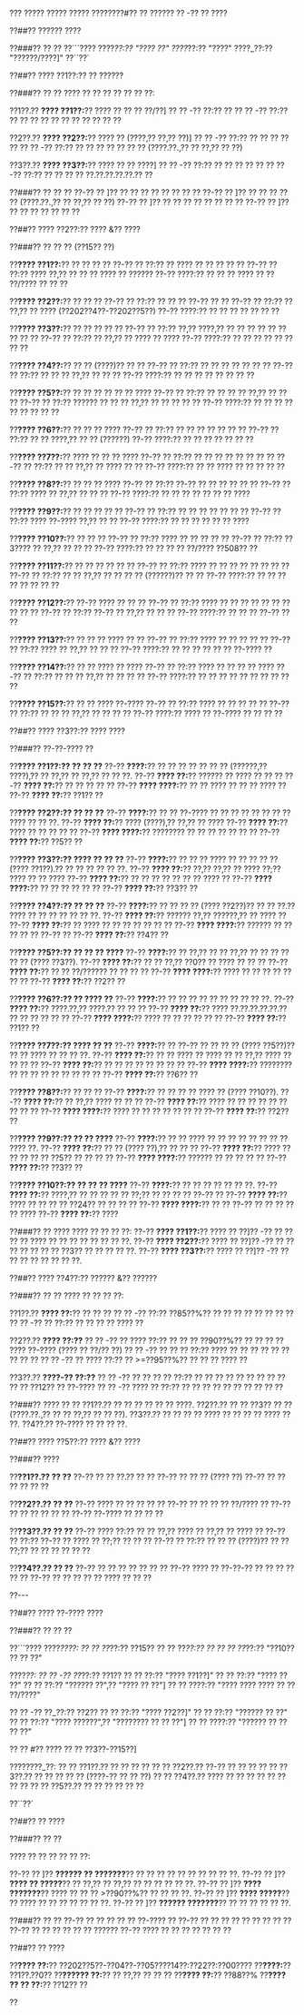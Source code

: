??? ????? ????? ????? ????????#?? ?? ?????? ?? -?? ?? ????

??##?? ?????? ????

??###?? ?? ??
??```????
????_??:?? "???? ??"
????_??:?? "????"
????_??:?? "??????/????]"
??``??`

??##?? ???? ??1??:?? ?? ??????

??###?? ?? ??
???? ?? ?? ?? ?? ?? ?? ??:

??1??.?? **???? ??1??:**?? ???? ?? ?? ?? ??/??]
??  ?? -?? ??:?? ??
??  ?? -?? ??:?? ?? ?? ?? ?? ?? ?? ?? ?? ?? ?? ??

??2??.?? **???? ??2??:**?? ???? ?? (????,?? ??,?? ??)]
??  ?? -?? ??:?? ?? ?? ?? ?? ??
??  ?? -?? ??:?? ?? ?? ?? ?? ?? ?? ?? (????.??.,?? ?? ??,?? ?? ??)

??3??.?? **???? ??3??:**?? ???? ?? ?? ????]
??  ?? -?? ??:?? ?? ?? ?? ?? ??
??  ?? -?? ??:?? ?? ?? ?? ?? ??.??.??.??.??.?? ??

??###?? ?? ?? ??
??-?? ?? ]?? ?? ?? ?? ?? ?? ?? ?? ??
??-?? ?? ]?? ?? ?? ?? ?? ?? (????.??.,?? ?? ??,?? ?? ??)
??-?? ?? ]?? ?? ?? ?? ?? ?? ?? ?? ??
??-?? ?? ]?? ?? ?? ?? ?? ?? ?? ??

??##?? ???? ??2??:?? ???? &?? ????

??###?? ?? ?? ?? (??15?? ??)

??**???? ??1??:**?? ?? ?? ?? ??
??-?? ?? ??:?? ?? ???? ?? ?? ?? ?? ??
??-?? ?? ??:?? ???? ??,?? ?? ?? ?? ???? ?? ??????
??-?? ????:?? ?? ?? ?? ???? ?? ?? ??/???? ?? ?? ??

??**???? ??2??:**?? ?? ?? ??
??-?? ?? ??:?? ?? ?? ?? ??-?? ?? ??
??-?? ?? ??:?? ?? ??,?? ?? ???? (??202??4??-??202??5??)
??-?? ????:?? ?? ?? ?? ?? ?? ?? ??

??**???? ??3??:**?? ?? ?? ?? ?? ??
??-?? ?? ??:?? ??,?? ????,?? ?? ?? ?? ?? ?? ?? ?? ?? ??
??-?? ?? ??:?? ?? ??,?? ?? ???? ?? ????
??-?? ????:?? ?? ?? ?? ?? ?? ?? ?? ??

??**???? ??4??:**?? ?? ?? (????)?? ?? ??
??-?? ?? ??:?? ?? ?? ?? ?? ?? ?? ??
??-?? ?? ??:?? ?? ?? ?? ??,?? ?? ?? ??
??-?? ????:?? ?? ?? ?? ?? ?? ?? ?? ??

??**???? ??5??:**?? ?? ?? ?? ?? ?? ?? ????
??-?? ?? ??:?? ?? ?? ?? ?? ??,?? ?? ?? ??
??-?? ?? ??:?? ?????? ?? ?? ?? ??,?? ?? ?? ?? ?? ??
??-?? ????:?? ?? ?? ?? ?? ?? ?? ?? ?? ??

??**???? ??6??:**?? ?? ?? ?? ????
??-?? ?? ??:?? ?? ?? ?? ?? ?? ?? ??
??-?? ?? ??:?? ?? ?? ????,?? ?? ?? (??????)
??-?? ????:?? ?? ?? ?? ?? ?? ?? ??

??**???? ??7??:**?? ???? ?? ?? ?? ????
??-?? ?? ??:?? ?? ?? ?? ?? ?? ?? ?? ??
??-?? ?? ??:?? ?? ?? ??,?? ?? ???? ?? ??
??-?? ????:?? ?? ?? ???? ?? ?? ?? ?? ??

??**???? ??8??:**?? ?? ?? ?? ????
??-?? ?? ??:?? ??-?? ?? ?? ?? ?? ?? ??
??-?? ?? ??:?? ???? ?? ??,?? ?? ?? ??
??-?? ????:?? ?? ?? ?? ?? ?? ?? ?? ????

??**???? ??9??:**?? ?? ?? ?? ?? ??
??-?? ?? ??:?? ?? ?? ?? ?? ?? ?? ??
??-?? ?? ??:?? ???? ??-???? ??,?? ?? ??
??-?? ????:?? ?? ?? ?? ?? ?? ?? ????

??**???? ??10??:**?? ?? ?? ??
??-?? ?? ??:?? ???? ?? ?? ?? ?? ??
??-?? ?? ??:?? ??3???? ?? ??,?? ?? ?? ??
??-?? ????:?? ?? ?? ?? ?? ??/???? ??508?? ??

??**???? ??11??:**?? ?? ?? ?? ?? ?? ??
??-?? ?? ??:?? ???? ?? ?? ?? ?? ?? ?? ?? ??
??-?? ?? ??:?? ?? ?? ??,?? ?? ?? ?? ?? (??????)?? ?? ??
??-?? ????:?? ?? ?? ?? ?? ?? ?? ?? ??

??**???? ??12??:**?? ??-?? ???? ?? ?? ??
??-?? ?? ??:?? ???? ?? ?? ?? ?? ?? ?? ?? ?? ?? ??
??-?? ?? ??:?? ??-?? ?? ??,?? ?? ?? ??
??-?? ????:?? ?? ?? ?? ??-?? ?? ??

??**???? ??13??:**?? ?? ?? ?? ???? ?? ??
??-?? ?? ??:?? ???? ?? ?? ?? ?? ??
??-?? ?? ??:?? ???? ?? ??,?? ?? ?? ??
??-?? ????:?? ?? ?? ?? ?? ?? ?? ??-???? ??

??**???? ??14??:**?? ?? ?? ???? ?? ????
??-?? ?? ??:?? ???? ?? ?? ?? ?? ????
??-?? ?? ??:?? ?? ?? ?? ??,?? ?? ?? ?? ??
??-?? ????:?? ?? ?? ?? ?? ?? ?? ?? ?? ?? ??

??**???? ??15??:**?? ?? ?? ???? ??-????
??-?? ?? ??:?? ???? ?? ?? ?? ?? ??
??-?? ?? ??:?? ?? ?? ?? ??,?? ?? ?? ?? ??
??-?? ????:?? ???? ?? ??-???? ?? ?? ?? ??

??##?? ???? ??3??:?? ???? ????

??###?? ??-??-???? ??

??**???? ??1??:?? ?? ?? ??**
??-?? **????:**?? ?? ?? ?? ?? ?? ?? ?? (??????,?? ????),?? ?? ??,?? ?? ??,?? ?? ?? ??.
??-?? **???? ??:**?? ?????? ?? ???? ?? ?? ??
??-?? **???? ??:**?? ?? ?? ?? ?? ??
??-?? **???? ????:**?? ?? ?? ???? ?? ?? ?? ???? ??
??-?? **???? ??:**?? ??1?? ??

??**???? ??2??:?? ?? ?? ??**
??-?? **????:**?? ?? ?? ??-???? ?? ?? ?? ?? ?? ?? ?? ?? ???? ?? ?? ??.
??-?? **???? ??:**?? ???? (????),?? ??,?? ?? ????
??-?? **???? ??:**?? ???? ?? ?? ?? ?? ??
??-?? **???? ????:**?? ???????? ?? ?? ?? ?? ?? ?? ??
??-?? **???? ??:**?? ??5?? ??

??**???? ??3??:?? ???? ?? ?? ??**
??-?? **????:**?? ?? ?? ?? ???? ?? ?? ?? ?? ?? (???? ??1??).?? ?? ?? ?? ?? ?? ??.
??-?? **???? ??:**?? ??,?? ??,?? ?? ???? ??;?? ???? ?? ?? ????
??-?? **???? ??:**?? ?? ?? ?? ?? ?? ?? ?? ???? ??
??-?? **???? ????:**?? ?? ?? ?? ?? ?? ??
??-?? **???? ??:**?? ??3?? ??

??**???? ??4??:?? ?? ?? ??**
??-?? **????:**?? ?? ?? ?? ?? (???? ??2??)?? ?? ?? ??.?? ???? ?? ?? ?? ?? ?? ?? ??.
??-?? **???? ??:**?? ?????? ??,?? ??????,?? ?? ???? ??
??-?? **???? ??:**?? ?? ???? ?? ?? ?? ?? ?? ?? ??
??-?? **???? ????:**?? ?????? ?? ?? ?? ?? ?? ??-?? ??
??-?? **???? ??:**?? ??4?? ??

??**???? ??5??:?? ?? ?? ?? ????**
??-?? **????:**?? ?? ??,?? ?? ?? ??,?? ?? ?? ?? ?? ?? ?? (???? ??3??).
??-?? **???? ??:**?? ?? ?? ??,?? ??0?? ?? ???? ?? ?? ??
??-?? **???? ??:**?? ?? ?? ??/?????? ?? ?? ?? ??
??-?? **???? ????:**?? ???? ?? ?? ?? ?? ?? ?? ??
??-?? **???? ??:**?? ??2?? ??

??**???? ??6??:?? ?? ???? ??**
??-?? **????:**?? ?? ?? ?? ?? ?? ?? ?? ?? ?? ??.
??-?? **???? ??:**?? ????.??,?? ????.?? ?? ?? ??
??-?? **???? ??:**?? ???? ??.??.??.??.??.?? ?? ?? ?? ?? ?? ??
??-?? **???? ????:**?? ???? ?? ?? ?? ?? ?? ??
??-?? **???? ??:**?? ??1?? ??

??**???? ??7??:?? ???? ?? ??**
??-?? **????:**?? ?? ??-?? ?? ?? ?? ?? (???? ??5??)?? ?? ?? ???? ?? ?? ?? ??.
??-?? **???? ??:**?? ?? ?? ???? ?? ???? ?? ?? ??,?? ???? ?? ?? ?? ??
??-?? **???? ??:**?? ?? ?? ?? ?? ?? ?? ?? ??
??-?? **???? ????:**?? ???????? ?? ?? ?? ?? ?? ?? ?? ?? ??
??-?? **???? ??:**?? ??6?? ??

??**???? ??8??:**?? ?? ?? ??
??-?? **????:**?? ?? ?? ?? ?? ???? ?? (???? ??10??).
??-?? **???? ??:**?? ?? ??,?? ???? ?? ?? ??
??-?? **???? ??:**?? ???? ?? ?? ?? ?? ?? ?? ?? ?? ??
??-?? **???? ????:**?? ???? ?? ?? ?? ?? ?? ?? ??
??-?? **???? ??:**?? ??2?? ??

??**???? ??9??:?? ?? ?? ????**
??-?? **????:**?? ?? ?? ???? ?? ?? ?? ?? ?? ?? ?? ?? ???? ??.
??-?? **???? ??:**?? ?? ?? (???? ??),?? ?? ?? ??
??-?? **???? ??:**?? ???? ?? ?? ?? ?? ?? ??5?? ?? ?? ?? ??
??-?? **???? ????:**?? ?????? ?? ?? ?? ?? ??
??-?? **???? ??:**?? ??3?? ??

??**???? ??10??:?? ?? ?? ?? ????**
??-?? **????:**?? ?? ?? ?? ?? ?? ?? ??.
??-?? **???? ??:**?? ????,?? ?? ?? ?? ?? ?? ??;?? ?? ?? ?? ?? ??-?? ??
??-?? **???? ??:**?? ???? ?? ?? ?? ?? ??24?? ?? ?? ?? ??
??-?? **???? ????:**?? ?? ?? ??-?? ?? ?? ?? ?? ?? ????
??-?? **???? ??:**?? ????

??###?? ?? ????
???? ?? ?? ?? ??:
??-?? **???? ??1??:**?? ???? ?? ??]?? -?? ?? ?? ?? ?? ???? ?? ?? ?? ?? ?? ?? ?? ??.
??-?? **???? ??2??:**?? ???? ?? ??]?? -?? ?? ?? ?? ?? ?? ?? ?? ??3?? ?? ?? ?? ?? ??.
??-?? **???? ??3??:**?? ???? ?? ??]?? -?? ?? ?? ?? ?? ?? ?? ?? ??.

??##?? ???? ??4??:?? ?????? &?? ??????

??###?? ?? ??
???? ?? ?? ?? ??:

??1??.?? **???? ??:**?? ?? ?? ??
??  ?? -?? ??:?? ??85??%?? ?? ?? ?? ?? ?? ?? ?? ??
??  ?? -?? ?? ??:?? ?? ?? ?? ?? ???? ??

??2??.?? **???? ??:??**
??  ?? -?? ?? ???? ??:?? ?? ?? ?? ??90??%?? ?? ?? ?? ?? ???? ??-???? (???? ?? ??/?? ??)
??  ?? -?? ?? ?? ?? ??:?? ???? ?? ?? ?? ?? ?? ?? ?? ?? ??
??  ?? -?? ?? ???? ??:?? ?? >=??95??%?? ?? ?? ?? ???? ??

??3??.?? **????-?? ??:??**
??  ?? -?? ?? ?? ?? ?? ??:?? ?? ?? ?? ?? ?? ?? ?? ?? ?? ?? ?? ??12?? ?? ??-????
??  ?? -?? ???? ?? ??:?? ?? ?? ?? ?? ?? ?? ?? ?? ?? ??

??###?? ???? ?? ??
??1??.?? ?? ?? ?? ?? ?? ?? ????.
??2??.?? ?? ?? ??3?? ?? ?? (????.??.,?? ?? ?? ??,?? ?? ?? ??).
??3??.?? ?? ?? ?? ?? ???? ?? ?? ?? ?? ???? ?? ??.
??4??.?? ??-???? ?? ?? ?? ??.

??##?? ???? ??5??:?? ???? &?? ????

??###?? ????

??**??1??.?? ?? ??**
??-?? ?? ?? ??.?? ?? ??
??-?? ?? ?? ?? (???? ??)
??-?? ?? ?? ?? ?? ?? ??

??**??2??.?? ?? ??**
??-?? ???? ?? ?? ?? ?? ??
??-?? ?? ?? ?? ?? ??/???? ??
??-?? ?? ?? ?? ?? ?? ??
??-?? ??-???? ?? ?? ?? ??

??**??3??.?? ?? ??**
??-?? ???? ??:?? ?? ?? ??,?? ???? ?? ??,?? ?? ???? ??
??-?? ?? ??:?? ??-?? ?? ???? ?? ??;?? ?? ?? ??
??-?? ?? ??:?? ?? ?? ?? (????)?? ?? ?? ??;?? ?? ?? ?? ?? ?? ??

??**??4??.?? ?? ??**
??-?? ?? ?? ?? ?? ?? ?? ??
??-?? ???? ?? ??-??-?? ?? ?? ?? ?? ?? ??
??-?? ?? ?? ?? ?? ?? ???? ?? ?? ??

??---

??##?? ???? ??-???? ????

??###?? ?? ?? ??

??```????
????_????:
?? ?? ??_??:?? ??15??
?? ?? ??_??:?? ??
?? ?? ??_??:?? "??10?? ?? ?? ??"

????_??:
?? ?? -?? ??_??:?? ??1??
??   ?? ??:?? "???? ??1??]"
??   ?? ??:?? "???? ?? ??"
??   ?? ??:?? "?????? ??",?? "???? ?? ??"]
??   ?? ????:?? "???? ???? ???? ?? ?? ??/????"

?? ?? -?? ??_??:?? ??2??
??   ?? ??:?? "???? ??2??]"
??   ?? ??:?? "?????? ?? ??"
??   ?? ??:?? "???? ??????",?? "???????? ?? ?? ??"]
??   ?? ????:?? "?????? ?? ?? ?? ??"

?? ?? #?? ???? ?? ?? ??3??-??15??]

????????_??:
?? ?? ??1??.?? ?? ?? ?? ??
?? ?? ??2??.?? ??-?? ?? ?? ??
?? ?? ??3??.?? ?? ?? ?? ?? ?? (????-?? ?? ?? ??)
?? ?? ??4??.?? ???? ?? ?? ?? ?? ?? ?? ?? ??
?? ?? ??5??.?? ?? ?? ?? ?? ?? ??

??``??`

??##?? ?? ????

??###?? ?? ??

???? ?? ?? ?? ?? ?? ??:

??-?? ?? ]?? **?????? ?? ???????**?? ?? ?? ?? ?? ?? ?? ?? ?? ?? ??.
??-?? ?? ]?? **???? ?? ?????**?? ?? ??,?? ?? ??,?? ?? ?? ?? ?? ?? ??.
??-?? ?? ]?? **???? ???????**?? ???? ?? ?? ?? >??90??%?? ?? ?? ?? ??.
??-?? ?? ]?? **???? ?????**?? ?? ???? ?? ?? ?? ?? ?? ?? ??.
??-?? ?? ]?? **?????? ???????**?? ?? ?? ?? ?? ?? ??.

??###?? ?? ??
??-?? ?? ?? ?? ?? ?? ??-???? ??
??-?? ?? ?? ?? ?? ?? ?? ?? ?? ??
??-?? ?? ?? ?? ?? ?? ?? ??????
??-?? ???? ?? ?? ?? ?? ?? ?? ??

??##?? ?? ????

??**???? ??:**?? ??202??5??-??04??-??05????14??:??22??:??00????
??**????:**?? ??1??.??0??
??**?????? ??:**?? ?? ??,?? ?? ?? ??
??**???? ??:**?? ??88??%
??**???? ?? ?? ??:**?? ??12?? ??

??